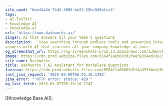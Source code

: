 ```yaml
---
site_uuid: "6ee44a3e-74d2-4906-be23-25bc9d8a1cc4"
tags:
- AI-Toolkit
- Knowledge-AI
- knowledge-ai
url: 'https://www.dashworks.ai/'
zinger: AI that answers all your team’s questions
description:   Stop searching through endless tools and answering internal FAQs. Get instant
answers with AI that searches all your company knowledge at once.
og_screenshot_url: https://og-screenshots-prod.s3.amazonaws.com/1366x768/80/false/7793a8bc2aea3743c7ac020c22e8e47af3c64d74e27500f913ecfa5cfc273eb0.jpeg
image: https://cdn.prod.website-files.com/6564f1a6b003d2f4a39394ed/66199c50193eddf2d2d84709_Dashworks-Open-Graph-Apr-2024.png
site_name: Dashworks
title: Dashworks | AI Assistant for Workplace Questions
favicon: https://cdn.prod.website-files.com/6564f1a6b003d2f4a39394ed/66203ddedd2cf71644d14c0c_fav.svg
last_jina_request: '2025-03-09T06:45:16.149Z'
jina_error: "'HTTP error! status: 429'"
og_last_fetch: 2025-03-07T05:19:18.724Z
---
```


[[Knowledge Base AI]], 
